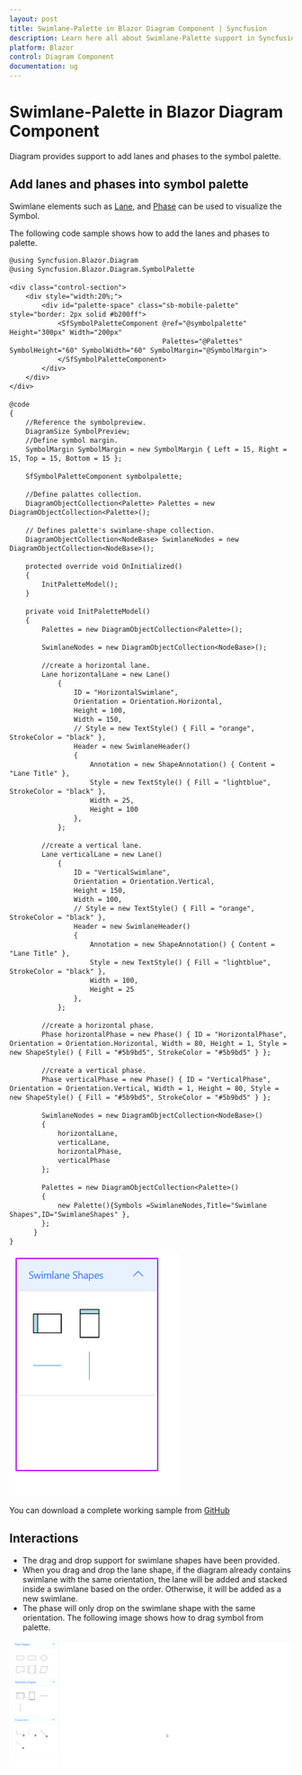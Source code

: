 ```yaml
---
layout: post
title: Swimlane-Palette in Blazor Diagram Component | Syncfusion
description: Learn here all about Swimlane-Palette support in Syncfusion Blazor Diagram component, its elements and more.
platform: Blazor
control: Diagram Component
documentation: ug
---
```


# Swimlane-Palette in Blazor Diagram Component
  Diagram provides support to add lanes and phases to the symbol palette. 

## Add lanes and phases into symbol palette

Swimlane elements such as [Lane](https://help.syncfusion.com/cr/blazor/Syncfusion.Blazor.Diagram.Lane.html), and [Phase](https://help.syncfusion.com/cr/blazor/Syncfusion.Blazor.Diagram.Phase.html) can be used to visualize the Symbol.

The following code sample shows how to add the lanes and phases to palette.

```cshtml
@using Syncfusion.Blazor.Diagram
@using Syncfusion.Blazor.Diagram.SymbolPalette

<div class="control-section">
    <div style="width:20%;">
        <div id="palette-space" class="sb-mobile-palette" style="border: 2px solid #b200ff">
            <SfSymbolPaletteComponent @ref="@symbolpalette" Height="300px" Width="200px"
                                      Palettes="@Palettes" SymbolHeight="60" SymbolWidth="60" SymbolMargin="@SymbolMargin">
            </SfSymbolPaletteComponent>
        </div>
    </div>
</div>

@code
{
    //Reference the symbolpreview.
    DiagramSize SymbolPreview;
    //Define symbol margin.
    SymbolMargin SymbolMargin = new SymbolMargin { Left = 15, Right = 15, Top = 15, Bottom = 15 };

    SfSymbolPaletteComponent symbolpalette;

    //Define palattes collection.
    DiagramObjectCollection<Palette> Palettes = new DiagramObjectCollection<Palette>();

    // Defines palette's swimlane-shape collection.
    DiagramObjectCollection<NodeBase> SwimlaneNodes = new DiagramObjectCollection<NodeBase>();

    protected override void OnInitialized()
    {
        InitPaletteModel();
    }

    private void InitPaletteModel()
    {
        Palettes = new DiagramObjectCollection<Palette>();

        SwimlaneNodes = new DiagramObjectCollection<NodeBase>();

        //create a horizontal lane.
        Lane horizontalLane = new Lane()
            {
                ID = "HorizontalSwimlane",
                Orientation = Orientation.Horizontal,
                Height = 100,
                Width = 150,
                // Style = new TextStyle() { Fill = "orange", StrokeColor = "black" },
                Header = new SwimlaneHeader()
                {
                    Annotation = new ShapeAnnotation() { Content = "Lane Title" },
                    Style = new TextStyle() { Fill = "lightblue", StrokeColor = "black" },
                    Width = 25,
                    Height = 100
                },
            };

        //create a vertical lane.
        Lane verticalLane = new Lane()
            {
                ID = "VerticalSwimlane",
                Orientation = Orientation.Vertical,
                Height = 150,
                Width = 100,
                // Style = new TextStyle() { Fill = "orange", StrokeColor = "black" },
                Header = new SwimlaneHeader()
                {
                    Annotation = new ShapeAnnotation() { Content = "Lane Title" },
                    Style = new TextStyle() { Fill = "lightblue", StrokeColor = "black" },
                    Width = 100,
                    Height = 25
                },
            };

        //create a horizontal phase.
        Phase horizontalPhase = new Phase() { ID = "HorizontalPhase", Orientation = Orientation.Horizontal, Width = 80, Height = 1, Style = new ShapeStyle() { Fill = "#5b9bd5", StrokeColor = "#5b9bd5" } };

        //create a vertical phase.
        Phase verticalPhase = new Phase() { ID = "VerticalPhase", Orientation = Orientation.Vertical, Width = 1, Height = 80, Style = new ShapeStyle() { Fill = "#5b9bd5", StrokeColor = "#5b9bd5" } };

        SwimlaneNodes = new DiagramObjectCollection<NodeBase>()
        {
            horizontalLane,
            verticalLane,
            horizontalPhase,
            verticalPhase
        };

        Palettes = new DiagramObjectCollection<Palette>()
        {
            new Palette(){Symbols =SwimlaneNodes,Title="Swimlane Shapes",ID="SwimlaneShapes" },
        };
      }
}
```

![Swimlane SymbolPalette Shapes](Swimlane-images/Swimlane_SymbolPalette.PNG)

You can download a complete working sample from [GitHub](https://github.com/SyncfusionExamples/Blazor-Diagram-Examples/tree/master/UG-Samples/Swimlanes/SwimlanePalette)


## Interactions

* The drag and drop support for swimlane shapes have been provided.
* When you drag and drop the lane shape, if the diagram already contains swimlane with the same orientation, the lane will be added and stacked inside a swimlane based on the order. Otherwise, it will be added as a new swimlane.
* The phase will only drop on the swimlane shape with the same orientation.
The following image shows how to drag symbol from palette.

![Drag Symbol from Palette](Swimlane-images/Symbol_palette.gif)
